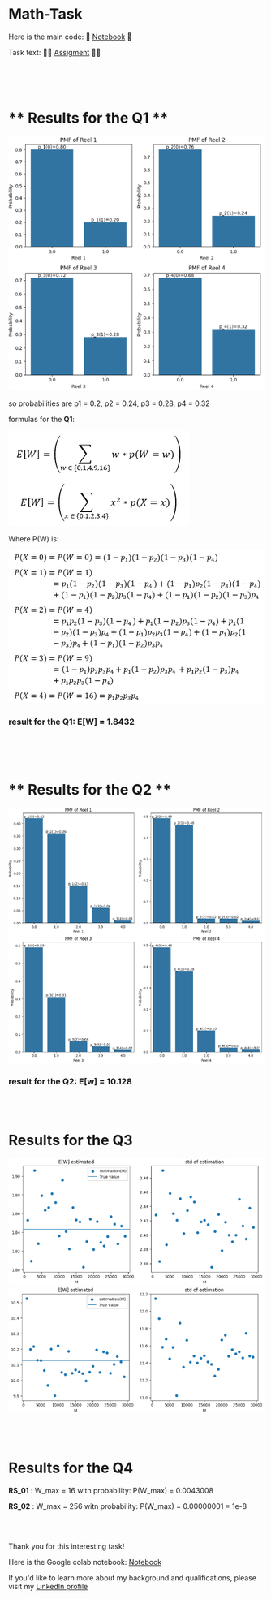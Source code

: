 # Math-Task

Here is the main code: 🏹
[Notebook](https://github.com/Jankoetf/Math-Task/blob/main/BeeCool_Math_Assignment.ipynb)
🏹

Task text: 📜📃
[Assigment](https://github.com/Jankoetf/Math-Task/blob/main/MathAssignment.pdf)
📜📃

<br> <br><br>

# ** Results for the Q1 **
<img src="pictures_task/Q11.PNG" alt="Alt Text" width="312*2" height="312*2">

so probabilities are p1 = 0.2, p2 = 0.24, p3 = 0.28, p4 = 0.32

formulas for the **Q1**:

<img src="pictures_task/Eq1.png" alt="Alt Text" width="312*2" height="312*2">

Where P(W) is:


<img src="pictures_task/Eq2.png" alt="Alt Text" width="312*2" height="312*2">

### result for the Q1: **E[W] = 1.8432**

<br><br><br>

#  ** Results for the Q2 **
<img src="pictures_task/Q21.PNG" alt="Alt Text" width="312*2" height="312*2">

### result for the Q2: **E[w] = 10.128**

<br><br>


# Results for the **Q3**
<img src="pictures_task/Q31.PNG" alt="Alt Text" width="312*3" height="312*3/2">

<img src="pictures_task/Q32.PNG" alt="Alt Text" width="312*3" height="312*3/2">

<br><br>

# Results for the **Q4**

**RS_01** : W_max = 16 witn probability: P(W_max) = 0.0043008

**RS_02** : W_max = 256 witn probability: P(W_max) = 0.00000001 = 1e-8


<br><br>

Thank you for this interesting task!

Here is the Google colab notebook: [Notebook](https://github.com/Jankoetf/Math-Task/blob/main/BeeCool_Math_Assignment.ipynb)

If you'd like to learn more about my background and qualifications, please visit my [LinkedIn profile](https://www.linkedin.com/in/jankomitrovic)

